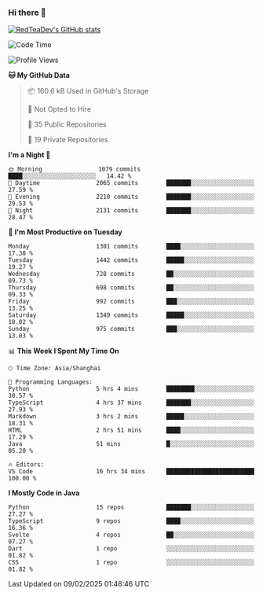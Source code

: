 ### Hi there 👋

<!--
**RedTeaDev/RedTeaDev** is a ✨ _special_ ✨ repository because its `README.md` (this file) appears on your GitHub profile.

Here are some ideas to get you started:

- 🔭 I’m currently working on ...
- 🌱 I’m currently learning ...
- 👯 I’m looking to collaborate on ...
- 🤔 I’m looking for help with ...
- 💬 Ask me about ...
- 📫 How to reach me: ...
- 😄 Pronouns: ...
- ⚡ Fun fact: ...
-->

<!--
[![wakatime](https://wakatime.com/badge/user/6b101ed0-04c0-4490-9283-eb61f2efff96.svg)](https://wakatime.com/@6b101ed0-04c0-4490-9283-eb61f2efff96)
!-->

[![RedTeaDev's GitHub stats](https://github-readme-stats.vercel.app/api?username=RedTeaDev\&include_all_commits=true)](https://github.com/anuraghazra/github-readme-stats)
<!--
[![willianrod's wakatime stats](https://github-readme-stats.vercel.app/api/wakatime?username=RedTeaDev)](https://github.com/anuraghazra/github-readme-stats)
!-->
<!--START_SECTION:waka-->
![Code Time](http://img.shields.io/badge/Code%20Time-2%2C999%20hrs%2018%20mins-blue)

![Profile Views](http://img.shields.io/badge/Profile%20Views-0-blue)

**🐱 My GitHub Data** 

> 📦 160.6 kB Used in GitHub's Storage 
 > 
> 🚫 Not Opted to Hire
 > 
> 📜 35 Public Repositories 
 > 
> 🔑 19 Private Repositories 
 > 
**I'm a Night 🦉** 

```text
🌞 Morning                1079 commits        ████░░░░░░░░░░░░░░░░░░░░░   14.42 % 
🌆 Daytime                2065 commits        ███████░░░░░░░░░░░░░░░░░░   27.59 % 
🌃 Evening                2210 commits        ███████░░░░░░░░░░░░░░░░░░   29.53 % 
🌙 Night                  2131 commits        ███████░░░░░░░░░░░░░░░░░░   28.47 % 
```
📅 **I'm Most Productive on Tuesday** 

```text
Monday                   1301 commits        ████░░░░░░░░░░░░░░░░░░░░░   17.38 % 
Tuesday                  1442 commits        █████░░░░░░░░░░░░░░░░░░░░   19.27 % 
Wednesday                728 commits         ██░░░░░░░░░░░░░░░░░░░░░░░   09.73 % 
Thursday                 698 commits         ██░░░░░░░░░░░░░░░░░░░░░░░   09.33 % 
Friday                   992 commits         ███░░░░░░░░░░░░░░░░░░░░░░   13.25 % 
Saturday                 1349 commits        █████░░░░░░░░░░░░░░░░░░░░   18.02 % 
Sunday                   975 commits         ███░░░░░░░░░░░░░░░░░░░░░░   13.03 % 
```


📊 **This Week I Spent My Time On** 

```text
🕑︎ Time Zone: Asia/Shanghai

💬 Programming Languages: 
Python                   5 hrs 4 mins        ████████░░░░░░░░░░░░░░░░░   30.57 % 
TypeScript               4 hrs 37 mins       ███████░░░░░░░░░░░░░░░░░░   27.93 % 
Markdown                 3 hrs 2 mins        █████░░░░░░░░░░░░░░░░░░░░   18.31 % 
HTML                     2 hrs 51 mins       ████░░░░░░░░░░░░░░░░░░░░░   17.29 % 
Java                     51 mins             █░░░░░░░░░░░░░░░░░░░░░░░░   05.20 % 

🔥 Editors: 
VS Code                  16 hrs 34 mins      █████████████████████████   100.00 % 
```

**I Mostly Code in Java** 

```text
Python                   15 repos            ███████░░░░░░░░░░░░░░░░░░   27.27 % 
TypeScript               9 repos             ████░░░░░░░░░░░░░░░░░░░░░   16.36 % 
Svelte                   4 repos             ██░░░░░░░░░░░░░░░░░░░░░░░   07.27 % 
Dart                     1 repo              ░░░░░░░░░░░░░░░░░░░░░░░░░   01.82 % 
CSS                      1 repo              ░░░░░░░░░░░░░░░░░░░░░░░░░   01.82 % 
```




 Last Updated on 09/02/2025 01:48:46 UTC
<!--END_SECTION:waka-->


